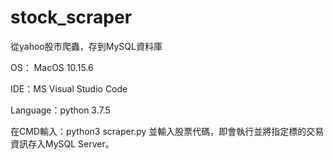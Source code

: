 # stock_scraper
從yahoo股市爬蟲，存到MySQL資料庫

OS： MacOS 10.15.6

IDE：MS Visual Studio Code

Language：python 3.7.5

在CMD輸入：python3 scraper.py 並輸入股票代碼，即會執行並將指定標的交易資訊存入MySQL Server。



